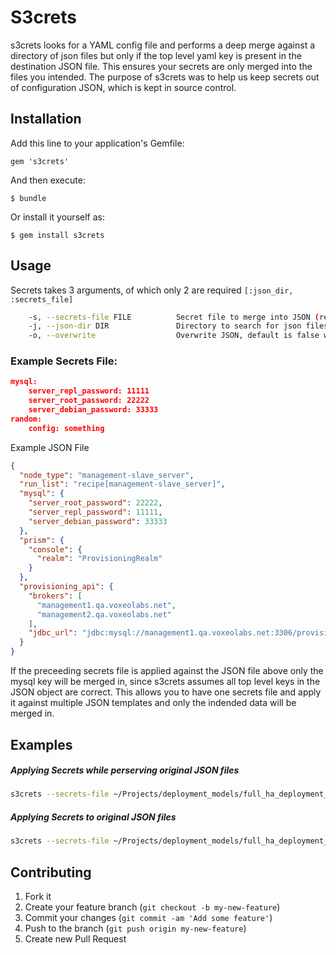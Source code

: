 # S3crets

s3crets looks for a YAML config file and performs a deep merge against a directory of json files but only if the top level yaml key is present in the destination JSON file.  This ensures your secrets are only merged into the files you intended.  The purpose of s3crets was to help us keep secrets out of configuration JSON, which is kept in source control.

## Installation

Add this line to your application's Gemfile:

    gem 's3crets'

And then execute:

    $ bundle

Or install it yourself as:

    $ gem install s3crets

## Usage

Secrets takes 3 arguments, of which only 2 are required `[:json_dir, :secrets_file]`

```bash
    -s, --secrets-file FILE          Secret file to merge into JSON (required)
    -j, --json-dir DIR               Directory to search for json files (required)
    -o, --overwrite                  Overwrite JSON, default is false which will add '.new' to the file name, eg: something.json -> something.new.json
```

### Example Secrets File:

```json
mysql:
    server_repl_password: 11111
    server_root_password: 22222
    server_debian_password: 33333
random:
    config: something
```

Example JSON File

```json
{
  "node_type": "management-slave_server",
  "run_list": "recipe[management-slave_server]",
  "mysql": {
    "server_root_password": 22222,
    "server_repl_password": 11111,
    "server_debian_password": 33333
  },
  "prism": {
    "console": {
      "realm": "ProvisioningRealm"
    }
  },
  "provisioning_api": {
    "brokers": [
      "management1.qa.voxeolabs.net",
      "management2.qa.voxeolabs.net"
    ],
    "jdbc_url": "jdbc:mysql://management1.qa.voxeolabs.net:3306/provisioning"
  }
}
```

If the preceeding secrets file is applied against the JSON file above only the mysql key will be merged in, since s3crets assumes all top level keys in the JSON object are correct.  This allows you to have one secrets file and apply it against multiple JSON templates and only the indended data will be merged in.

## Examples

##### Applying Secrets while perserving original JSON files
```bash
s3crets --secrets-file ~/Projects/deployment_models/full_ha_deployment_model/.secrets --json-dir ~/Projects/deployment_models/full_ha_deployment_model/ec2_json
```

##### Applying Secrets to original JSON files
```bash
s3crets --secrets-file ~/Projects/deployment_models/full_ha_deployment_model/.secrets --json-dir ~/Projects/deployment_models/full_ha_deployment_model/ec2_json  --overwrite
```
## Contributing

1. Fork it
2. Create your feature branch (`git checkout -b my-new-feature`)
3. Commit your changes (`git commit -am 'Add some feature'`)
4. Push to the branch (`git push origin my-new-feature`)
5. Create new Pull Request
